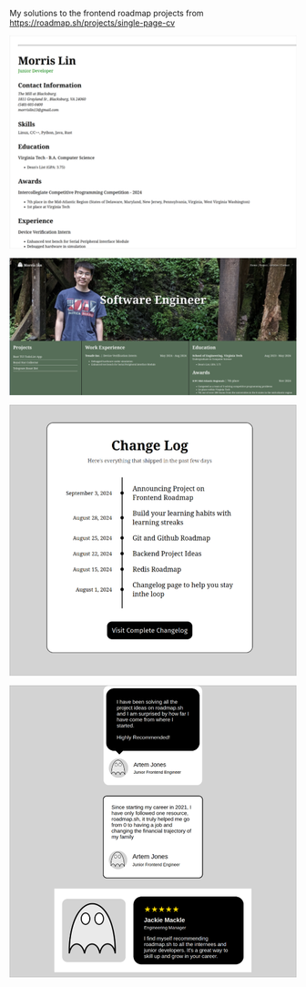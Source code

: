 My solutions to the frontend roadmap projects from https://roadmap.sh/projects/single-page-cv

![image-20250118185153081](images/cv.png)

![image-20250118185409658](images/Basic_Website.png)

![image-20250118185435606](images/ChangeLog.png)

![image-20250118185455506](images/Testimonials.png)
